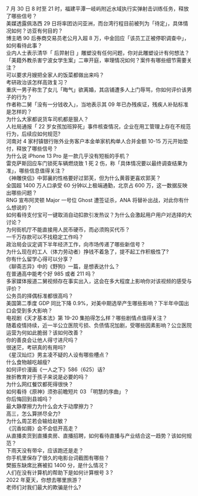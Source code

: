7 月 30 日 8 时至 21 时，福建平潭一岐屿附近水域执行实弹射击训练任务，释放了哪些信号？  
美媒透露佩洛西 29 日将率团访问亚洲，而台湾行程目前被列为「待定」，具体情况如何？访亚有何目的？  
博主晒 90 后券商交易员老公月入超 8 万，中金回应「该员工正被停职调查中」，如何看待此事？  
业内人士表示清华「 后羿射日 」雕塑没有任何问题，你对此雕塑设计有何想法？  
「美籍外教杀害宁波女学生案」二审开庭，审理情况如何？案件有哪些细节需要关注？  
可以要求月嫂把全家人的饭菜都做出来吗？  
考研政治该怎样高效复习？  
重庆一男子称生了女儿「晦气」欲离婚，其店铺遭多人上门辱骂，你如何评价该男子的行为？  
作者称二舅「没有一分钱收入」，当地表示其 09 年已办残疾证，残疾人补贴标准是怎样的？  
为什么大家都说货车司机都是狠人？  
人社局通报「 22 岁女孩加班猝死」事件核查情况，企业在用工管理上存在不规范行为，后续应如何规范?  
河南对 4 家村镇银行账外业务客户本金单家机构单人合并金额 10-15 万元开始垫付，释放了哪些信号？  
为什么说 iPhone 13 Pro 是一款几乎没有短板的手机？  
雷克萨斯回应车门锁死车辆燃烧致 1 死 2 伤，称「具体情况要以最终调查结果为准」，哪些信息值得关注？  
《神雕侠侣》中郭襄的性格要好过郭芙，但为什么黄蓉更喜欢郭芙？  
全国超 1400 万人口承受 60 分钟以上极端通勤，北京占 600 万，这一数据反映出哪些问题？  
RNG 宣布阿灵顿 Major 一号位 Ghost 遭签证杀，ANA 将替补出战，对此你有什么想说的？  
如何看待支付宝可一键取消自动扣款引发热议？为什么会激起用户用户对选择的大讨论？  
为何街机厅不能直接用人民币硬币，而必须购买代币？  
一千万存款可以不找稳定工作吗？  
政治局会议定调下半年经济工作，向市场传递了哪些新信号？  
为什么现在的工人（体力劳动者）挣钱不着急了，提不起工作积极性了?  
你有什么留学心得可以分享？  
《聊斋志异》中的《野狗》一篇，是想表达什么？  
在普通高中能考个好 985 或者 211 吗？  
多家媒体报道二舅视频存在事实出入，这会在多大程度上影响你对该视频的感受与评价？  
公务员的择偶标准都很高吗？  
美国第二季度 GDP 同比下降 0.9%，对美中期选举产生哪些影响？下半年中国出口会受到多大影响？  
电视剧《天才基本法》第 19-20 集拍得怎么样？哪些剧情点值得关注？  
随着疫情持续，近一半公立医院亏损、负债情况加剧，受哪些因素影响？公立医院运营为何如此脆弱？该如何改善？  
你的善良会让他人得寸进尺吗？  
很迷茫，考研真的有用吗?  
《星汉灿烂》男主凌不疑的人设有哪些槽点？  
什么食物越吃越瘦?  
如何评价漫画《一人之下》586（625）话?  
挫折教育对于孩子来说是必要的吗？  
为什么网红餐饮都死得很快？  
如何看待《原神》须弥前瞻短片 03 「明慧的序曲」？  
你后悔回到县城吗？  
最大静摩擦力为什么会大于动摩擦力？  
高三，怎么算拼尽全力?  
为什么周芷若会输给赵敏？  
《沉香如屑》会不会低开高走？  
从直播卖货到直播卖房、直播招聘，如何看待直播与产业结合这一趋势？该如何规范？  
下雨天没有带伞，应该跑还是走？  
你手机里保存了很久的电影台词截图有哪些？  
樊振东缺席比赛被扣 1400 分，是什么情况？  
人们在没有计算机的帮助下是如何计算根号 3？  
2022 年夏天，你想去哪里旅游？  
老师们对我们最大的欺骗是什么?  
